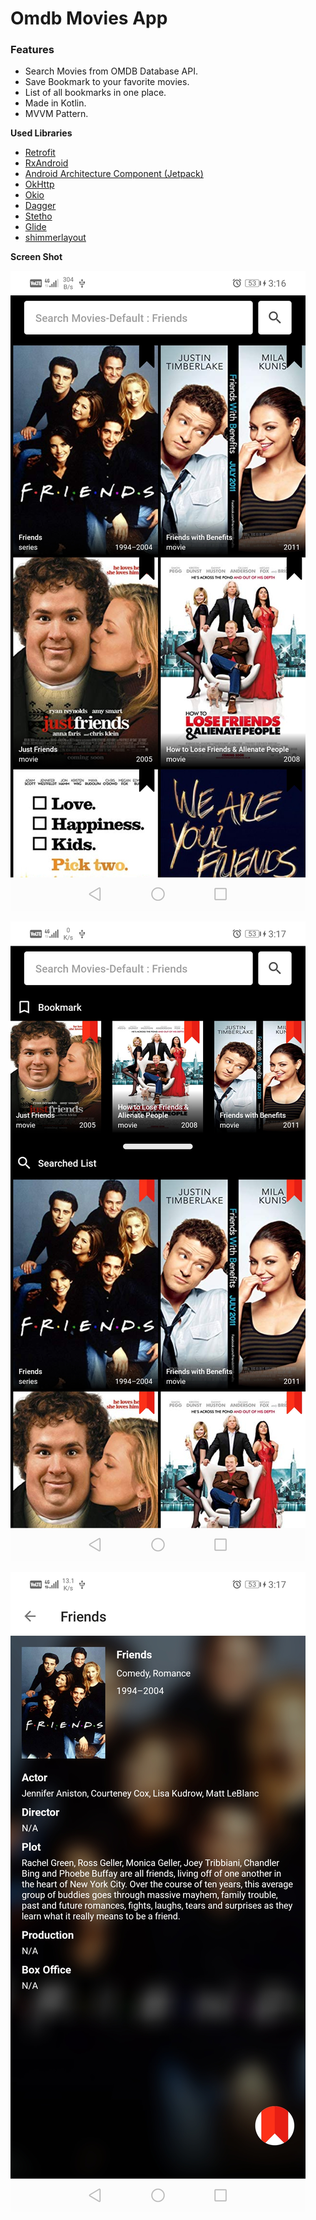 # Omdb Movies App

### Features

- Search Movies from OMDB Database API.
- Save Bookmark to your favorite movies.
- List of all bookmarks in one place.
- Made in Kotlin.
- MVVM Pattern.

**Used Libraries**

- [Retrofit](https://square.github.io/retrofit/ "Retrofit")
- [RxAndroid](https://github.com/ReactiveX/RxAndroid "RxAndroid")
- [Android Architecture Component (Jetpack)](https://developer.android.com/jetpack "Android Architecture Component (Jetpack)")
- [OkHttp](https://square.github.io/okhttp/ "OkHttp")
- [Okio](https://github.com/square/okio "Okio")
- [Dagger](https://github.com/google/dagger "Dagger")
- [Stetho](https://github.com/facebook/stetho "Stetho")
- [Glide](https://github.com/bumptech/glide "Glide")
- [shimmerlayout](https://github.com/team-supercharge/ShimmerLayout "shimmerlayout")

**Screen Shot**

[![Main Page](https://github.com/saurabhtripathicse/OmdbMovies/blob/master/screen_one.jpg "Main Page")](https://github.com/saurabhtripathicse/OmdbMovies/blob/master/screen_one.jpg "Main Page")

[![Main Page](https://github.com/saurabhtripathicse/OmdbMovies/blob/master/screen_two.jpg "Main Page")](https://github.com/saurabhtripathicse/OmdbMovies/blob/master/screen_two.jpg "Main Page")

[![Detail Page](https://github.com/saurabhtripathicse/OmdbMovies/blob/master/screen_three.jpg "Detail Page")](https://github.com/saurabhtripathicse/OmdbMovies/blob/master/screen_three.jpg "Detail Page")

